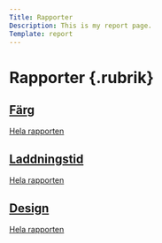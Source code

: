 ```yaml
---
Title: Rapporter
Description: This is my report page.
Template: report
---
```


Rapporter {.rubrik}
==========================

<div class="kmom-box">
<a href="analysis/01_colors">
<h2>Färg</h2>
<p>Hela rapporten</p>
<i class="fas fa-arrow-alt-circle-right"></i>
</a>
</div>

<div class="kmom-box">
<a href="analysis/02_load">
<h2>Laddningstid</h2>
<p>Hela rapporten</p>
<i class="fas fa-arrow-alt-circle-right"></i>
</a>
</div>

<div class="kmom-box">
<a href="analysis/03_design_principles">
<h2>Design</h2>
<p>Hela rapporten</p>
<i class="fas fa-arrow-alt-circle-right"></i>
</a>
</div>
